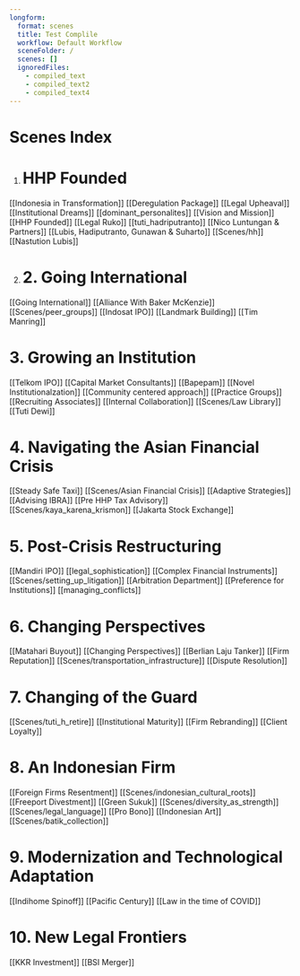```yaml
---
longform:
  format: scenes
  title: Test Complile
  workflow: Default Workflow
  sceneFolder: /
  scenes: []
  ignoredFiles:
    - compiled_text
    - compiled_text2
    - compiled_text4
---
```


# Scenes Index

1. # HHP Founded
[[Indonesia in Transformation]]
[[Deregulation Package]]
[[Legal Upheaval]]
[[Institutional Dreams]]
[[dominant_personalites]]
[[Vision and Mission]]
[[HHP Founded]]
[[Legal Ruko]]
[[tuti_hadriputranto]]
[[Nico Luntungan & Partners]]
[[Lubis, Hadiputranto, Gunawan & Suharto]]
[[Scenes/hh]]
[[Nastution Lubis]]

2. # 2. Going International
[[Going International]]
[[Alliance  With  Baker McKenzie]]
[[Scenes/peer_groups]]
[[Indosat IPO]]
[[Landmark Building]]
[[Tim Manring]]

# 3. Growing an Institution
[[Telkom IPO]]
[[Capital Market Consultants]]
[[Bapepam]]
[[Novel Institutionalzation]]
[[Community centered approach]]
[[Practice Groups]]
[[Recruiting Associates]]
[[Internal Collaboration]]
[[Scenes/Law Library]]
[[Tuti Dewi]]

# 4. Navigating the Asian Financial Crisis
[[Steady Safe Taxi]]
[[Scenes/Asian Financial Crisis]]
[[Adaptive Strategies]]
[[Advising IBRA]]
[[Pre HHP Tax Advisory]]
[[Scenes/kaya_karena_krismon]]
[[Jakarta Stock Exchange]]

# 5. Post-Crisis Restructuring
[[Mandiri IPO]]
[[legal_sophistication]]
[[Complex Financial Instruments]]
[[Scenes/setting_up_litigation]]
[[Arbitration Department]]
[[Preference for Institutions]]
[[managing_conflicts]]

# 6. Changing Perspectives
[[Matahari Buyout]]
[[Changing Perspectives]]
[[Berlian Laju Tanker]]
[[Firm Reputation]]
[[Scenes/transportation_infrastructure]]
[[Dispute Resolution]]

# 7. Changing of the Guard
[[Scenes/tuti_h_retire]]
[[Institutional Maturity]]
[[Firm Rebranding]]
[[Client Loyalty]]

# 8. An Indonesian Firm
[[Foreign Firms Resentment]]
[[Scenes/indonesian_cultural_roots]]
[[Freeport Divestment]]
[[Green Sukuk]]
[[Scenes/diversity_as_strength]]
[[Scenes/legal_language]]
[[Pro Bono]]
[[Indonesian Art]]
[[Scenes/batik_collection]]

# 9. Modernization and Technological Adaptation
[[Indihome Spinoff]]
[[Pacific Century]]
[[Law in the time of COVID]]

# 10. New Legal Frontiers
[[KKR Investment]]
[[BSI Merger]]
